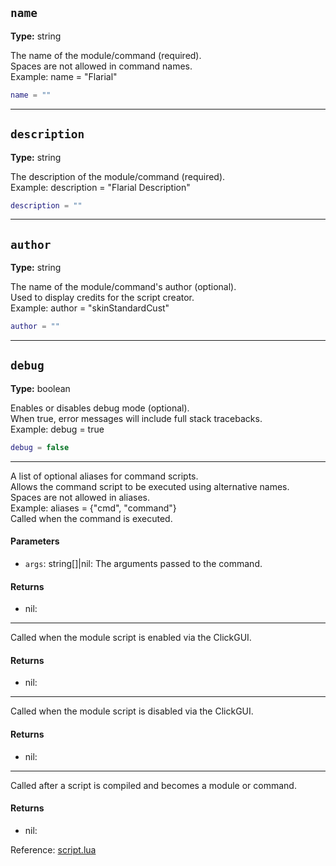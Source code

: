 ## `name`
**Type:** string

The name of the module/command (required).  
Spaces are not allowed in command names.  
Example: name = "Flarial"

```lua
name = ""
```

-----

## `description`
**Type:** string

The description of the module/command (required).  
Example: description = "Flarial Description"

```lua
description = ""
```

-----

## `author`
**Type:** string

The name of the module/command's author (optional).  
Used to display credits for the script creator.  
Example: author = "skinStandardCust"

```lua
author = ""
```

-----

## `debug`
**Type:** boolean

Enables or disables debug mode (optional).  
When true, error messages will include full stack tracebacks.  
Example: debug = true

```lua
debug = false
```

-----
A list of optional aliases for command scripts.  
Allows the command script to be executed using alternative names.  
Spaces are not allowed in aliases.  
Example: aliases = {"cmd", "command"}  
Called when the command is executed.

#### Parameters
- `args`: string[]|nil: The arguments passed to the command.
#### Returns
- nil: 

-----
Called when the module script is enabled via the ClickGUI.

#### Returns
- nil: 

-----
Called when the module script is disabled via the ClickGUI.

#### Returns
- nil: 

-----
Called after a script is compiled and becomes a module or command.

#### Returns
- nil:

Reference: [script.lua](https://github.com/flarialmc/scripting-wiki/tree/main/autocomplete/script.lua)